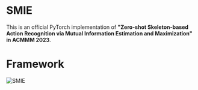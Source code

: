 # SMIE
This is an official PyTorch implementation of **"Zero-shot Skeleton-based Action Recognition 
via Mutual Information Estimation and Maximization" in ACMMM 2023**.

# Framework
![SMIE](https://github.com/YujieOuO/SMIE/blob/main/images/pipeline.png)
